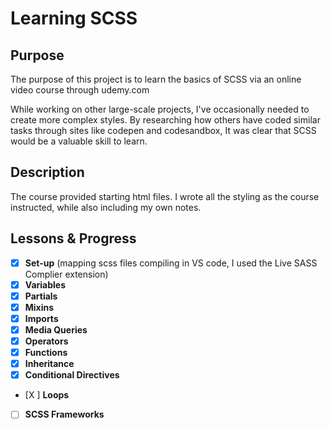 # Learning SCSS 

## Purpose

The purpose of this project is to learn the basics of SCSS via an online video course through udemy.com

While working on other large-scale projects, I've occasionally needed to create more complex styles. By researching how others have coded similar tasks through sites like codepen and codesandbox, It was clear that SCSS would be a valuable skill to learn.

## Description 

The course provided starting html files. I wrote all the styling as the course instructed, while also including my own notes.


## Lessons & Progress

- [X] **Set-up** (mapping scss files compiling in VS code, I used the Live SASS Complier extension) 
- [X] **Variables** 
- [X] **Partials** 
- [X] **Mixins**
- [X] **Imports** 
- [X] **Media Queries** 
- [X] **Operators** 
- [X] **Functions**
- [X] **Inheritance** 
- [X] **Conditional Directives** 
- [X ] **Loops** 
- [ ] **SCSS Frameworks** 








